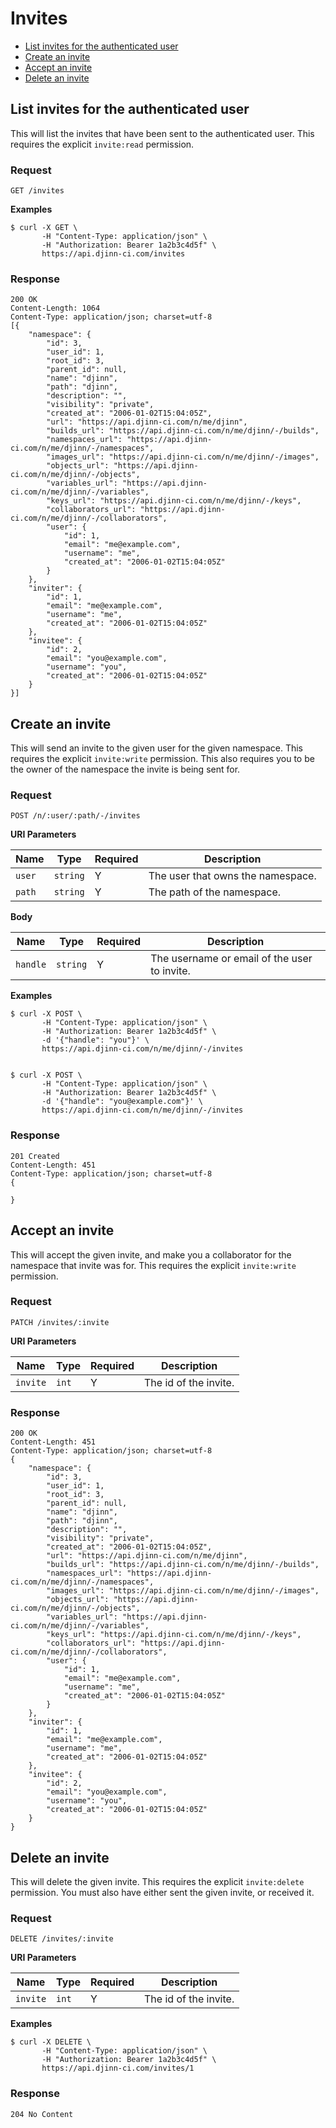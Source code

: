 # Invites

* [List invites for the authenticated user](#list-invites-for-the-authenticated-user)
* [Create an invite](#create-an-invite)
* [Accept an invite](#accept-an-invite)
* [Delete an invite](#delete-an-invite)

## List invites for the authenticated user

This will list the invites that have been sent to the authenticated user. This
requires the explicit `invite:read` permission.

### Request

    GET /invites

**Examples**

    $ curl -X GET \
           -H "Content-Type: application/json" \
           -H "Authorization: Bearer 1a2b3c4d5f" \
           https://api.djinn-ci.com/invites

### Response

    200 OK
    Content-Length: 1064
    Content-Type: application/json; charset=utf-8
    [{
        "namespace": {
            "id": 3,
            "user_id": 1,
            "root_id": 3,
            "parent_id": null,
            "name": "djinn",
            "path": "djinn",
            "description": "",
            "visibility": "private",
            "created_at": "2006-01-02T15:04:05Z",
            "url": "https://api.djinn-ci.com/n/me/djinn",
            "builds_url": "https://api.djinn-ci.com/n/me/djinn/-/builds",
            "namespaces_url": "https://api.djinn-ci.com/n/me/djinn/-/namespaces",
            "images_url": "https://api.djinn-ci.com/n/me/djinn/-/images",
            "objects_url": "https://api.djinn-ci.com/n/me/djinn/-/objects",
            "variables_url": "https://api.djinn-ci.com/n/me/djinn/-/variables",
            "keys_url": "https://api.djinn-ci.com/n/me/djinn/-/keys",
            "collaborators_url": "https://api.djinn-ci.com/n/me/djinn/-/collaborators",
            "user": {
                "id": 1,
                "email": "me@example.com",
                "username": "me",
                "created_at": "2006-01-02T15:04:05Z"
            }
        },
        "inviter": {
            "id": 1,
            "email": "me@example.com",
            "username": "me",
            "created_at": "2006-01-02T15:04:05Z"
        },
        "invitee": {
            "id": 2,
            "email": "you@example.com",
            "username": "you",
            "created_at": "2006-01-02T15:04:05Z"
        }
    }]

## Create an invite

This will send an invite to the given user for the given namespace. This
requires the explicit `invite:write` permission. This also requires you to be
the owner of the namespace the invite is being sent for.

### Request

    POST /n/:user/:path/-/invites

**URI Parameters**

| Name   | Type     | Required  | Description                       |
|--------|----------|-----------|-----------------------------------|
| `user` | `string` | Y         | The user that owns the namespace. |
| `path` | `string` | Y         | The path of the namespace.        |

**Body**

| Name     | Type     | Required | Description                                  |
|----------|----------|----------|----------------------------------------------|
| `handle` | `string` | Y        | The username or email of the user to invite. |

**Examples**

    $ curl -X POST \
           -H "Content-Type: application/json" \
           -H "Authorization: Bearer 1a2b3c4d5f" \
           -d '{"handle": "you"}' \
           https://api.djinn-ci.com/n/me/djinn/-/invites


    $ curl -X POST \
           -H "Content-Type: application/json" \
           -H "Authorization: Bearer 1a2b3c4d5f" \
           -d '{"handle": "you@example.com"}' \
           https://api.djinn-ci.com/n/me/djinn/-/invites

### Response

    201 Created
    Content-Length: 451
    Content-Type: application/json; charset=utf-8
    {

    }

## Accept an invite

This will accept the given invite, and make you a collaborator for the namespace
that invite was for. This requires the explicit `invite:write` permission.

### Request

    PATCH /invites/:invite

**URI Parameters**

| Name     | Type  | Required  | Description           |
|----------|-------|-----------|-----------------------|
| `invite` | `int` | Y         | The id of the invite. |

### Response

    200 OK
    Content-Length: 451
    Content-Type: application/json; charset=utf-8
    {
        "namespace": {
            "id": 3,
            "user_id": 1,
            "root_id": 3,
            "parent_id": null,
            "name": "djinn",
            "path": "djinn",
            "description": "",
            "visibility": "private",
            "created_at": "2006-01-02T15:04:05Z",
            "url": "https://api.djinn-ci.com/n/me/djinn",
            "builds_url": "https://api.djinn-ci.com/n/me/djinn/-/builds",
            "namespaces_url": "https://api.djinn-ci.com/n/me/djinn/-/namespaces",
            "images_url": "https://api.djinn-ci.com/n/me/djinn/-/images",
            "objects_url": "https://api.djinn-ci.com/n/me/djinn/-/objects",
            "variables_url": "https://api.djinn-ci.com/n/me/djinn/-/variables",
            "keys_url": "https://api.djinn-ci.com/n/me/djinn/-/keys",
            "collaborators_url": "https://api.djinn-ci.com/n/me/djinn/-/collaborators",
            "user": {
                "id": 1,
                "email": "me@example.com",
                "username": "me",
                "created_at": "2006-01-02T15:04:05Z"
            }
        },
        "inviter": {
            "id": 1,
            "email": "me@example.com",
            "username": "me",
            "created_at": "2006-01-02T15:04:05Z"
        },
        "invitee": {
            "id": 2,
            "email": "you@example.com",
            "username": "you",
            "created_at": "2006-01-02T15:04:05Z"
        }
    }

## Delete an invite

This will delete the given invite. This requires the explicit `invite:delete`
permission. You must also have either sent the given invite, or received it.

### Request

    DELETE /invites/:invite

**URI Parameters**

| Name     | Type  | Required  | Description           |
|----------|-------|-----------|-----------------------|
| `invite` | `int` | Y         | The id of the invite. |

**Examples**

    $ curl -X DELETE \
           -H "Content-Type: application/json" \
           -H "Authorization: Bearer 1a2b3c4d5f" \
           https://api.djinn-ci.com/invites/1

### Response

    204 No Content
